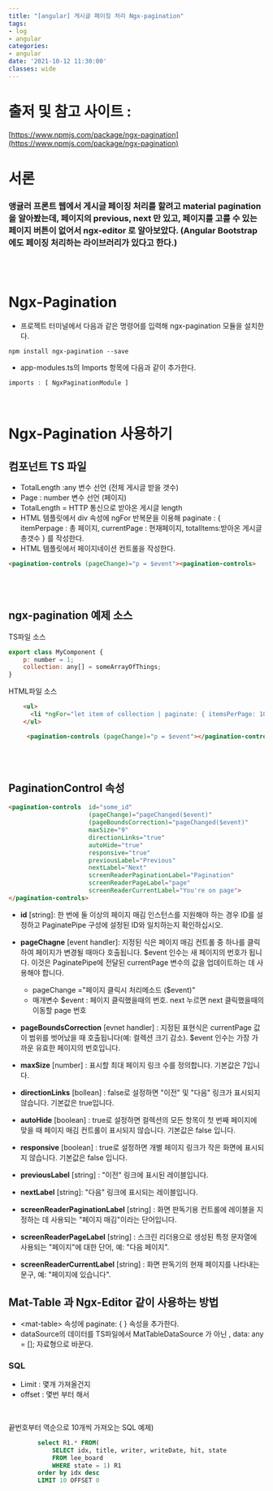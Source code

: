 ```yaml
---
title: "[angular] 게시글 페이징 처리 Ngx-pagination"
tags:
- log
- angular
categories:
- angular
date: '2021-10-12 11:30:00'
classes: wide
---
```

# 출저 및 참고 사이트 :  
[https://www.npmjs.com/package/ngx-pagination](https://www.npmjs.com/package/ngx-pagination)



# 서론
### 앵귤러 프론트 웹에서 게시글 페이징 처리를 할려고 material pagination 을 알아봤는데, 페이지의 previous, next 만 있고, 페이지를 고를 수 있는 페이지 버튼이 없어서 ngx-editor 로 알아보았다. (Angular Bootstrap 에도 페이징 처리하는 라이브러리가 있다고 한다.)


<br/>
<br/>

# Ngx-Pagination
- 프로젝트 터미널에서 다음과 같은 명령어를 입력해 ngx-pagination 모듈을 설치한다.

```
npm install ngx-pagination --save
```

- app-modules.ts의 Imports 항목에 다음과 같이 추가한다.
```javascript
imports : [ NgxPaginationModule ]
```

<br/>

# Ngx-Pagination 사용하기
## 컴포넌트 TS 파일
- TotalLength :any  변수 선언 (전체 게시글 받을 갯수)
- Page : number 변수 선언 (페이지)
- TotalLength = HTTP 통신으로 받아온 게시글 length
- HTML 템플릿에서 div 속성에 ngFor 반복문을 이용해 paginate : \{ itemPerpage : 총 페이지, currentPage : 현재페이지, totalItems:받아온 게시글 총갯수 \} 를 작성한다.
- HTML 템플릿에서 페이지네이션 컨트롤을 작성한다.
```html
<pagination-controls (pageChange)="p = $event"><pagination-controls>
```


<br/>
<br/>

## ngx-pagination 예제 소스

TS파일 소스    
```javascript
export class MyComponent {
    p: number = 1;
    collection: any[] = someArrayOfThings;  
}
```

HTML파일 소스
```HTML
    <ul>
      <li *ngFor="let item of collection | paginate: { itemsPerPage: 10, currentPage: p }"> ... </li>
    </ul>

     <pagination-controls (pageChange)="p = $event"></pagination-controls>
```

<br/>
<br/>

## PaginationControl 속성
```html
<pagination-controls  id="some_id"
                      (pageChange)="pageChanged($event)"
                      (pageBoundsCorrection)="pageChanged($event)"
                      maxSize="9"
                      directionLinks="true"
                      autoHide="true"
                      responsive="true"
                      previousLabel="Previous"
                      nextLabel="Next"
                      screenReaderPaginationLabel="Pagination"
                      screenReaderPageLabel="page"
                      screenReaderCurrentLabel="You're on page">
</pagination-controls>
```


- **id** \[string]: 한 번에 둘 이상의 페이지 매김 인스턴스를 지원해야 하는 경우 ID를 설정하고 PaginatePipe 구성에 설정된 ID와 일치하는지 확인하십시오.


- **pageChagne** \[event handler]: 지정된 식은 페이지 매김 컨트롤 중 하나를 클릭하여 페이지가 변경될 때마다 호출됩니다. $event 인수는 새 페이지의 번호가 됩니다. 이것은 PaginatePipe에 전달된 currentPage 변수의 값을 업데이트하는 데 사용해야 합니다.
  - pageChange ="페이지 클릭시 처리메소드 ($event)"
  - 매개변수 $event : 페이지 클릭했을때의 번호. next 누르면 next 클릭했을때의 이동할 page 번호



- **pageBoundsCorrection** \[evnet handler] : 지정된 표현식은 currentPage 값이 범위를 벗어났을 때 호출됩니다(예: 컬렉션 크기 감소). $event 인수는 가장 가까운 유효한 페이지의 번호입니다.


- **maxSize** \[number] : 표시할 최대 페이지 링크 수를 정의합니다. 기본값은 7입니다.

- **directionLinks** \[bollean] : false로 설정하면 "이전" 및 "다음" 링크가 표시되지 않습니다. 기본값은 true입니다.


- **autoHide** \[boolean] : true로 설정하면 컬렉션의 모든 항목이 첫 번째 페이지에 맞을 때 페이지 매김 컨트롤이 표시되지 않습니다. 기본값은 false 입니다.

- **responsive** \[boolean] : true로 설정하면 개별 페이지 링크가 작은 화면에 표시되지 않습니다. 기본값은 false 입니다.

- **previousLabel** \[string] : "이전" 링크에 표시된 레이블입니다.

- **nextLabel** \[string]: "다음" 링크에 표시되는 레이블입니다.

- **screenReaderPaginationLabel** \[string] : 화면 판독기용 컨트롤에 레이블을 지정하는 데 사용되는 "페이지 매김"이라는 단어입니다.

- **screenReaderPageLabel** \[string] : 스크린 리더용으로 생성된 특정 문자열에 사용되는 "페이지"에 대한 단어, 예: "다음 페이지".

- **screenReaderCurrentLabel** \[string] : 화면 판독기의 현재 페이지를 나타내는 문구, 예: "페이지에 있습니다".







##  Mat-Table 과 Ngx-Editor 같이 사용하는 방법
- \<mat-table> 속성에 paginate: \{ } 속성을 추가한다.
- dataSource의 데이터를 TS파일에서 MatTableDataSource 가 아닌 , data: any = [];  자료형으로 바꾼다.



### SQL
- Limit : 몇개 가져올건지
- offset : 몇번 부터 해서

<br/>


끝번호부터 역순으로 10개씩 가져오는 SQL 예제)

```SQL
        select R1.* FROM(
            SELECT idx, title, writer, writeDate, hit, state 
            FROM lee_board
            WHERE state = 1) R1
        order by idx desc
        LIMIT 10 OFFSET 0
```